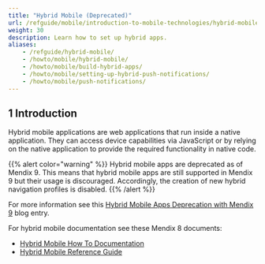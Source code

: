```yaml
---
title: "Hybrid Mobile (Deprecated)"
url: /refguide/mobile/introduction-to-mobile-technologies/hybrid-mobile/
weight: 30
description: Learn how to set up hybrid apps.
aliases:
    - /refguide/hybrid-mobile/
    - /howto/mobile/hybrid-mobile/
    - /howto/mobile/build-hybrid-apps/
    - /howto/mobile/setting-up-hybrid-push-notifications/
    - /howto/mobile/push-notifications/
---
```


## 1 Introduction

Hybrid mobile applications are web applications that run inside a native application. They can access device capabilities via JavaScript or by relying on the native application to provide the required functionality in native code.

{{% alert color="warning" %}}
Hybrid mobile apps are deprecated as of Mendix 9. This means that hybrid mobile apps are still supported in Mendix 9 but their usage is discouraged. Accordingly, the creation of new hybrid navigation profiles is disabled.
{{% /alert %}}

For more information see this [Hybrid Mobile Apps Deprecation with Mendix 9](https://www.mendix.com/blog/hybrid-mobile-apps-deprecation-with-mendix-9/) blog entry.

For hybrid mobile documentation see these Mendix 8 documents:

* [Hybrid Mobile How To Documentation](/howto8/mobile/hybrid-mobile/)
* [Hybrid Mobile Reference Guide](/refguide8/hybrid-mobile/)
